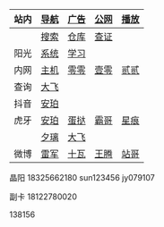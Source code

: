 |站内|[导航](https://zi-an.github.io/other/web.html)|[广告](https://zi-an.github.io/other/adb.md)|[公网](https://zi-an.github.io/ipv6)|[播放](https://zi-an.github.io/other/m3u8.html)|
|-|-|-|-|-|
||[搜索](https://zi-an.github.io/other/bing.html)|[仓库](https://user.301go.net:8899/?u=http://hsck.net/&p=/)|[查证](https://cx.mem.gov.cn/special)||
|阳光|[系统](https://hicp.sungrow-re.com)|[学习](https://edu.sungrow-re.com)|||
|内网|[主机](http://5.mm)|[零零](http://200.mm)|[壹零](http://210.mm)|[贰贰](http://222.mm)|
|查询|[大飞](https://www.op.gg/summoners/kr/Hide%20on%20bush/ingame)|||
|抖音|[安珀]()||||
|虎牙|[安珀](https://m.huya.com/20411512)|[蛋挞](https://m.huya.com/799147)|[霸哥](https://m.huya.com/189201)|[星痕](https://m.huya.com/699772)|
||[夕璃](https://m.huya.com/21809097)|[大飞](https://m.huya.com/138156)||
|微博|[雷军](https://m.weibo.cn/u/1749127163)|[十瓦](https://m.weibo.cn/u/1892653244)|[王腾](https://m.weibo.cn/u/1654901425)|[站哥](https://m.weibo.cn/u/6048569942)|

晶阳
18325662180
sun123456
jy079107

副卡 18122780020

138156